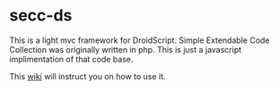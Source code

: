 # secc-ds
This is a light mvc framework for DroidScript. Simple Extendable Code Collection was originally written in php. This is just a javascript implimentation of that code base.

This [wiki](https://github.com/vulgarkittenstudios/secc-ds/wiki) will instruct you on how to use it.
